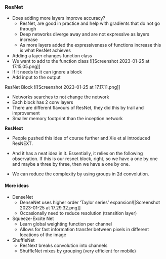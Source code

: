 ### ResNet

- Does adding more layers improve accuracy?
	- ResNet, are good in practice and help with gradients that do not go through
	- Deep networks diverge away and are not expressive as layers increase
	- As more layers added the expressiveness of functions increase this is what ResNet achieves
- Adding a layer changes function class
- We want to add to the function class ![[Screenshot 2023-01-25 at 17.15.05.png]]
- If it needs to it can ignore a block
- Add input to the output

ResNet Block
![[Screenshot 2023-01-25 at 17.17.11.png]]
- Networks searches to not change the network
- Each block has 2 conv layers
- There are different flavours of ResNet, they did this by trail and improvement
- Smaller memory footprint than the inception network

**ResNext**
- People pushed this idea of course further and Xie et al introduced ResNEXT. 
- And it has a neat idea in it. Essentially, it relies on the following observation. If this is our resnet block, right, so we have a one by one and maybe a three by three, then we have a one by one.

- We can reduce the complexity by using groups in 2d convolution.

#### More ideas
- DenseNet
	- DenseNet uses higher order ‘Taylor series’ expansion![[Screenshot 2023-01-25 at 17.29.32.png]]
	- Occasionally need to reduce resolution (transition layer)
- Squeeze-Excite Net
	- Learn global weighting function per channel 
	- Allows for fast information transfer between pixels in different locations of the image
- ShuffleNet
	- ResNext breaks convolution into channels 
	- ShuffleNet mixes by grouping (very efficient for mobile)
